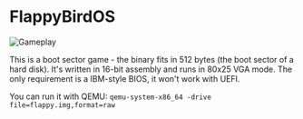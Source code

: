 # FlappyBirdOS

![Gameplay](https://alexvitkov.github.io/img/flappy.gif)

This is a boot sector game - the binary fits in 512 bytes (the boot sector of a hard disk). It's written in 16-bit assembly and runs in 80x25 VGA mode. The only requirement is a IBM-style BIOS, it won't work with UEFI.

You can run it with QEMU: `qemu-system-x86_64 -drive file=flappy.img,format=raw`
